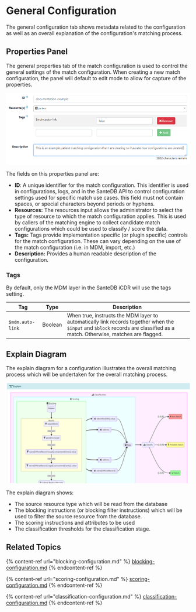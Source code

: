 # General Configuration

The general configuration tab shows metadata related to the configuration as well as an overall explanation of the configuration's matching process.

## Properties Panel

The general properties tab of the match configuration is used to control the general settings of the match configuration. When creating a new match configuration, the panel will default to edit mode to allow for capture of the properties.

![](<../../../../../.gitbook/assets/image (441) (1) (1) (1).png>)

The fields on this properties panel are:

* **ID**: A unique identifier for the match configuration. This identifier is used in configurations, logs, and in the SanteDB API to control configuration settings used for specific match use cases. this field must not contain spaces, or special characters beyond periods or hyphens.
* **Resources:** The resources input allows the administrator to select the type of resource to which the match configuration applies. This is used by callers of the matching engine to collect candidate match configurations which could be used to classify / score the data.
* **Tags:** Tags provide implementation specific (or plugin specific) controls for the match configuration. These can vary depending on the use of the match configuration (i.e. in MDM, import, etc.)
* **Description:** Provides a human readable description of the configuration.

### Tags

By default, only the MDM layer in the SanteDB iCDR will use the tags setting.&#x20;

| Tag              | Type    | Description                                                                                                                                                                 |
| ---------------- | ------- | --------------------------------------------------------------------------------------------------------------------------------------------------------------------------- |
| `$mdm.auto-link` | Boolean | When true, instructs the MDM layer to automatically link records together when the `$input` and `$block` records are classified as a match. Otherwise, matches are flagged. |

## Explain Diagram

The explain diagram for a configuration illustrates the overall matching process which will be undertaken for the overall matching process.&#x20;

![](<../../../../../.gitbook/assets/image (450) (1) (1) (1).png>)

The explain diagram shows:

* The source resource type which will be read from the database
* The blocking instructions (or blocking filter instructions) which will be used to filter the source resource from the database.
* The scoring instructions and attributes to be used
* The classification thresholds for the classification stage.

## Related Topics

{% content-ref url="blocking-configuration.md" %}
[blocking-configuration.md](blocking-configuration.md)
{% endcontent-ref %}

{% content-ref url="scoring-configuration.md" %}
[scoring-configuration.md](scoring-configuration.md)
{% endcontent-ref %}

{% content-ref url="classification-configuration.md" %}
[classification-configuration.md](classification-configuration.md)
{% endcontent-ref %}
